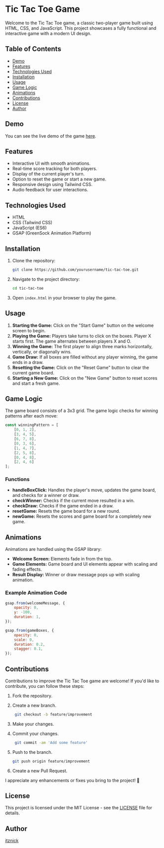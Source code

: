 # Tic Tac Toe Game

Welcome to the Tic Tac Toe game, a classic two-player game built using HTML, CSS, and JavaScript. This project showcases a fully functional and interactive game with a modern UI design.

## Table of Contents

- [Demo](#demo)
- [Features](#features)
- [Technologies Used](#technologies-used)
- [Installation](#installation)
- [Usage](#usage)
- [Game Logic](#game-logic)
- [Animations](#animations)
- [Contributions](#contributions)
- [License](#license)
- [Author](#author)

## Demo

You can see the live demo of the game [here](https://playtactoe.netlify.app).

## Features

- Interactive UI with smooth animations.
- Real-time score tracking for both players.
- Display of the current player's turn.
- Option to reset the game or start a new game.
- Responsive design using Tailwind CSS.
- Audio feedback for user interactions.

## Technologies Used

- HTML
- CSS (Tailwind CSS)
- JavaScript (ES6)
- GSAP (GreenSock Animation Platform)

## Installation

1. Clone the repository:
    ```sh
    git clone https://github.com/yourusername/tic-tac-toe.git
    ```
2. Navigate to the project directory:
    ```sh
    cd tic-tac-toe
    ```
3. Open `index.html` in your browser to play the game.

## Usage

1. **Starting the Game:** Click on the "Start Game" button on the welcome screen to begin.
2. **Playing the Game:** Players take turns to click on the boxes. Player X starts first. The game alternates between players X and O.
3. **Winning the Game:** The first player to align three marks horizontally, vertically, or diagonally wins.
4. **Game Draw:** If all boxes are filled without any player winning, the game ends in a draw.
5. **Resetting the Game:** Click on the "Reset Game" button to clear the current game board.
6. **Starting a New Game:** Click on the "New Game" button to reset scores and start a fresh game.

## Game Logic

The game board consists of a 3x3 grid. The game logic checks for winning patterns after each move:

```javascript
const winningPattern = [
    [0, 1, 2],
    [3, 4, 5],
    [6, 7, 8],
    [0, 3, 6],
    [1, 4, 7],
    [2, 5, 8],
    [0, 4, 8],
    [2, 4, 6]
];
```

### Functions

- **handleBoxClick:** Handles the player's move, updates the game board, and checks for a winner or draw.
- **checkWinner:** Checks if the current move resulted in a win.
- **checkDraw:** Checks if the game ended in a draw.
- **resetGame:** Resets the game board for a new round.
- **newGame:** Resets the scores and game board for a completely new game.

## Animations

Animations are handled using the GSAP library:

- **Welcome Screen:** Elements fade in from the top.
- **Game Elements:** Game board and UI elements appear with scaling and fading effects.
- **Result Display:** Winner or draw message pops up with scaling animation.

### Example Animation Code

```javascript
gsap.from(welcomeMessage, {
    opacity: 0,
    y: -100,
    duration: 1,
});

gsap.from(gameBoxes, {
    opacity: 0,
    scale: 0,
    duration: 0.2,
    stagger: 0.1,
});
```

## Contributions

Contributions to improve the Tic Tac Toe game are welcome! If you'd like to contribute, you can follow these steps:

1. Fork the repository.
2. Create a new branch.
   
   ```bash
    git checkout -b feature/improvement
   ```
   
4. Make your changes.
5. Commit your changes.
   
   ```bash
    git commit -am 'Add some feature'
   ```
   
7. Push to the branch.
   
   ```bash
   git push origin feature/improvement
   ```
   
9. Create a new Pull Request.

I appreciate any enhancements or fixes you bring to the project! 🎉

## License

This project is licensed under the MIT License - see the [LICENSE](LICENSE) file for details.

## Author
[itznick](https://github.com/itznick/)

